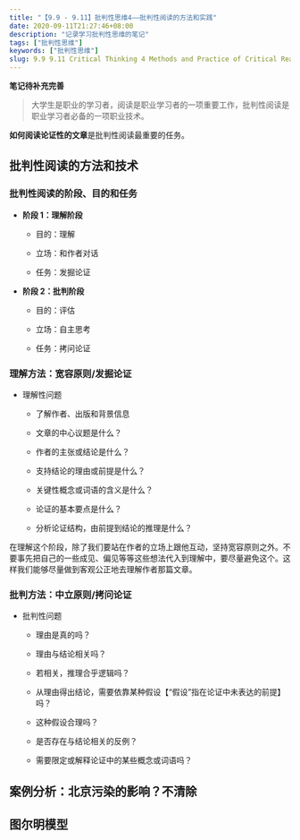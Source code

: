 ```yaml
---
title: "【9.9 - 9.11】批判性思维4——批判性阅读的方法和实践"
date: 2020-09-11T21:27:46+08:00
description: "记录学习批判性思维的笔记"
tags: ["批判性思维"]
keywords: ["批判性思维"]
slug: 9.9 9.11 Critical Thinking 4 Methods and Practice of Critical Reading
---
```


**笔记待补充完善**

> 大学生是职业的学习者，阅读是职业学习者的一项重要工作，批判性阅读是职业学习者必备的一项职业技术。

**如何阅读论证性的文章**是批判性阅读最重要的任务。

## 批判性阅读的方法和技术

### 批判性阅读的阶段、目的和任务

- **阶段 1：理解阶段**

    - 目的：理解

    - 立场：和作者对话

    - 任务：发掘论证

- **阶段 2：批判阶段**

    - 目的：评估

    - 立场：自主思考

    - 任务：拷问论证

### 理解方法：宽容原则/发掘论证

- 理解性问题

    - 了解作者、出版和背景信息

    - 文章的中心议题是什么？

    - 作者的主张或结论是什么？

    - 支持结论的理由或前提是什么？

    - 关键性概念或词语的含义是什么？

    - 论证的基本要点是什么？

    - 分析论证结构，由前提到结论的推理是什么？

在理解这个阶段，除了我们要站在作者的立场上跟他互动，坚持宽容原则之外。不要事先把自己的一些成见、偏见等等这些想法代入到理解中，要尽量避免这个。这样我们能够尽量做到客观公正地去理解作者那篇文章。

### 批判方法：中立原则/拷问论证

- 批判性问题

    - 理由是真的吗？

    - 理由与结论相关吗？

    - 若相关，推理合乎逻辑吗？

    - 从理由得出结论，需要依靠某种假设【“假设”指在论证中未表达的前提】吗？

    - 这种假设合理吗？

    - 是否存在与结论相关的反例？

    - 需要限定或解释论证中的某些概念或词语吗？

## 案例分析：北京污染的影响？不清除

## 图尔明模型


